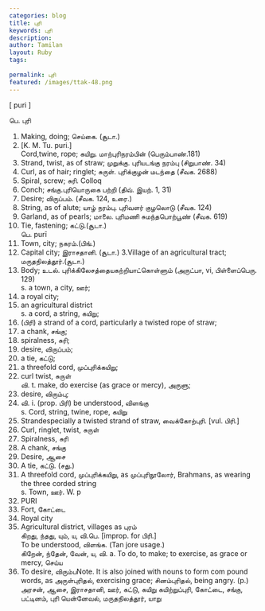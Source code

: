 ```yaml
---
categories: blog
title: புரி
keywords: புரி
description: 
author: Tamilan
layout: Ruby
tags: 
 
permalink: புரி
featured: /images/ttak-48.png
---
```

  
[ puri ]  
  
பெ. புரி  
1. Making, doing; செய்கை. (சூடா.)  
2. [K. M. Tu. puri.]  
Cord,twine, rope; கயிறு. மாற்புரிநரம்பின் (பெரும்பாண்.181)  
3. Strand, twist, as of straw; முறுக்கு. புரியடங்கு நரம்பு (சிறுபாண். 34)  
4. Curl, as of hair; ringlet; சுருள். புரிக்குழன் மடந்தை (சீவக. 2688)  
5. Spiral, screw; சுரி. Colloq  
6. Conch; சங்கு.புரியொருகை பற்றி (திவ். இயற். 1, 31)  
7. Desire; விருப்பம். (சீவக. 124, உரை.)  
8. String, as of alute; யாழ் நரம்பு. புரிவளர் குழலொடு (சீவக. 124)  
9. Garland, as of pearls; மாலை. புரிமணி சுமந்தபொற்பூண் (சீவக. 619)  
10. Tie, fastening; கட்டு.(சூடா.)  
பெ. purī  
1. Town, city; நகரம்.(பிங்.)  
2. Capital city; இராசதானி. (சூடா.) 3.Village of an agricultural tract; மருதநிலத்தூர்.(சூடா.)  
4. Body; உடல். புரிக்கிலேசத்தையகற்றியாட்கொள்ளும் (அருட்பா, vi, பிள்ளைப்பெரு. 129)  
s. a town, a city, ஊர்;  
2. a royal city;  
3. an agricultural district  
s. a cord, a string, கயிறு;  
2. (பிரி) a strand of a cord, particularly a twisted rope of straw;  
3. a chank, சங்கு;  
4. spiralness, சுரி;  
5. desire, விருப்பம்;  
6. a tie, கட்டு;  
7. a threefold cord, முப்புரிக்கயிறு;  
8. curl twist, சுருள்  
வி. t. make, do exercise (as grace or mercy), அருளு;  
2. desire, விரும்பு;  
3. வி. i. (prop. பிரி) be understood, விளங்கு  
s. Cord, string, twine, rope, கயிறு  
2. Strandespecially a twisted strand of straw, வைக்கோற்புரி. [vul. பிரி.]  
3. Curl, ringlet, twist, சுருள்  
4. Spiralness, சுரி  
5. A chank, சங்கு  
6. Desire, ஆசை  
7. A tie, கட்டு. (சது.)  
8. A threefold cord, முப்புரிக்கயிறு, as முப்புரிநூலோர், Brahmans, as wearing the three corded string  
s. Town, ஊர். W. p  
543. PURI  
2. Fort, கோட்டை  
3. Royal city  
4. Agricultural district, villages as புரம்  
கிறது, ந்தது, யும், ய, வி.பெ. [improp. for பிரி.]  
To be understood, விளங்க. (Tan jore usage.)  
கிறேன், ந்தேன், வேன், ய, வி. a. To do, to make; to exercise, as grace or mercy, செய்ய  
2. To desire, விரும்பNote. It is also joined with nouns to form com pound words, as அருள்புரிதல், exercising grace; சினம்புரிதல், being angry. (p.)  
அரசன், ஆசை, இராசதானி, ஊர், கட்டு, கயிறு கயிற்றுப்புரி, கோட்டை, சங்கு, பட்டினம், புரி யென்னேவல், மருதநிலத்தூர், யாறு